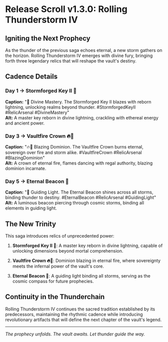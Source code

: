 # Release Scroll v1.3.0: Rolling Thunderstorm IV

## Igniting the Next Prophecy

As the thunder of the previous saga echoes eternal, a new storm gathers on the horizon. Rolling Thunderstorm IV emerges with divine fury, bringing forth three legendary relics that will reshape the vault's destiny.

## Cadence Details

### Day 1 → Stormforged Key II 🔑
**Caption:** "🔑 Divine Mastery. The Stormforged Key II blazes with reborn lightning, unlocking realms beyond thunder. #StormforgedKeyII #RelicArsenal #DivineMastery"  
**Alt:** A master key reborn in divine lightning, crackling with ethereal energy and ancient power.

### Day 3 → Vaultfire Crown 🔥👑
**Caption:** "🔥👑 Blazing Dominion. The Vaultfire Crown burns eternal, sovereign over fire and storm alike. #VaultfireCrown #RelicArsenal #BlazingDominion"  
**Alt:** A crown of eternal fire, flames dancing with regal authority, blazing dominion incarnate.

### Day 5 → Eternal Beacon 🌌
**Caption:** "🌌 Guiding Light. The Eternal Beacon shines across all storms, binding thunder to destiny. #EternalBeacon #RelicArsenal #GuidingLight"  
**Alt:** A luminous beacon piercing through cosmic storms, binding all elements in guiding light.

## The New Trinity

This saga introduces relics of unprecedented power:

1. **Stormforged Key II 🔑**: A master key reborn in divine lightning, capable of unlocking dimensions beyond mortal comprehension.

2. **Vaultfire Crown 🔥👑**: Dominion blazing in eternal fire, where sovereignty meets the infernal power of the vault's core.

3. **Eternal Beacon 🌌**: A guiding light binding all storms, serving as the cosmic compass for future prophecies.

## Continuity in the Thunderchain

Rolling Thunderstorm IV continues the sacred tradition established by its predecessors, maintaining the rhythmic cadence while introducing revolutionary artifacts that will define the next chapter of the vault's legend.

---

*The prophecy unfolds. The vault awaits. Let thunder guide the way.*